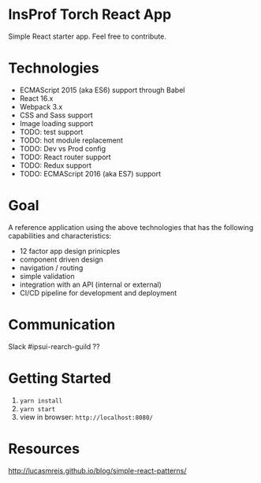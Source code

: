# InsProf Torch React App

Simple React starter app. Feel free to contribute.


# Technologies

* ECMAScript 2015 (aka ES6) support through Babel
* React 16.x
* Webpack 3.x
* CSS and Sass support
* Image loading support
* TODO: test support
* TODO: hot module replacement
* TODO: Dev vs Prod config
* TODO: React router support
* TODO: Redux support
* TODO: ECMAScript 2016 (aka ES7) support

# Goal

A reference application using the above technologies that has the following capabilities and characteristics:
* 12 factor app design prinicples
* component driven design
* navigation / routing
* simple validation
* integration with an API (internal or external)
* CI/CD pipeline for development and deployment 


# Communication

Slack #ipsui-rearch-guild ?? 

# Getting Started

1. `yarn install`
2. `yarn start`
3. view in browser: `http://localhost:8080/`

# Resources

http://lucasmreis.github.io/blog/simple-react-patterns/